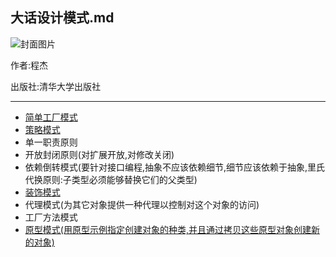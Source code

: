 ## 大话设计模式.md

![封面图片](http://www.linuxidc.com/upload/2014_08/140805154047611.gif)

作者:程杰

出版社:清华大学出版社

----- 

- [简单工厂模式](design-patterns/Factory/)
- [策略模式](design-patterns/Strategy/)
- 单一职责原则
- 开放封闭原则(对扩展开放,对修改关闭)
- 依赖倒转模式(要针对接口编程,抽象不应该依赖细节,细节应该依赖于抽象,里氏代换原则:子类型必须能够替换它们的父类型)
- [装饰模式](design-patterns/Decorate/)
- 代理模式(为其它对象提供一种代理以控制对这个对象的访问)
- 工厂方法模式
- [原型模式(用原型示例指定创建对象的种类,并且通过拷贝这些原型对象创建新的对象)](design-patterns/Prototype)